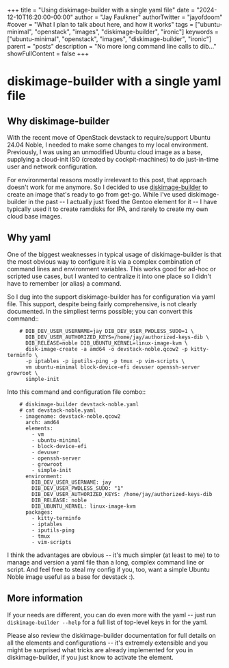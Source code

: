 +++
title = "Using diskimage-builder with a single yaml file"
date = "2024-12-10T16:20:00-00:00"
author = "Jay Faulkner"
authorTwitter = "jayofdoom" 
#cover = "What I plan to talk about here, and how it works"
tags = ["ubuntu-minimal", "openstack", "images", "diskimage-builder", "ironic"]
keywords = ["ubuntu-minimal", "openstack", "images", "diskimage-builder", "ironic"]
parent = "posts"
description = "No more long command line calls to dib..."
showFullContent = false
+++
# diskimage-builder with a single yaml file

## Why diskimage-builder

With the recent move of OpenStack devstack to require/support Ubuntu 24.04
Noble, I needed to make some changes to my local environment. Previously,
I was using an unmodified Ubuntu cloud image as a base, supplying a cloud-init
ISO (created by cockpit-machines) to do just-in-time user and network
configuration.

For environmental reasons mostly irrelevant to this post, that approach doesn't
work for me anymore. So I decided to use [diskimage-builder](https://docs.openstack.org/diskimage-builder/latest/)
to create an image that's ready to go from get-go. While I've used
diskimage-builder in the past -- I actually just fixed the Gentoo element for
it -- I have typically used it to create ramdisks for IPA, and rarely to create
my own cloud base images.

## Why yaml

One of the biggest weaknesses in typical usage of diskimage-builder is that
the most obvious way to configure it is via a complex combination of command
lines and environment variables. This works good for ad-hoc or scripted use
cases, but I wanted to centralize it into one place so I didn't have to
remember (or alias) a command.

So I dug into the support diskimage-builder has for configuration via yaml file.
This support, despite being fairly comprehensive, is not clearly documented.
In the simpliest terms possible; you can convert this command::

```
    # DIB_DEV_USER_USERNAME=jay DIB_DEV_USER_PWDLESS_SUDO=1 \
      DIB_DEV_USER_AUTHORIZED_KEYS=/home/jay/authorized-keys-dib \
      DIB_RELEASE=noble DIB_UBUNTU_KERNEL=linux-image-kvm \
      disk-image-create -a amd64 -o devstack-noble.qcow2 -p kitty-terminfo \
      -p iptables -p iputils-ping -p tmux -p vim-scripts \
      vm ubuntu-minimal block-device-efi devuser openssh-server growroot \
      simple-init
```

Into this command and configuration file combo::

```
    # diskimage-builder devstack-noble.yaml
    # cat devstack-noble.yaml
    - imagename: devstack-noble.qcow2
      arch: amd64
      elements:
        - vm
        - ubuntu-minimal
        - block-device-efi
        - devuser
        - openssh-server
        - growroot
        - simple-init
      environment:
        DIB_DEV_USER_USERNAME: jay
        DIB_DEV_USER_PWDLESS_SUDO: "1"
        DIB_DEV_USER_AUTHORIZED_KEYS: /home/jay/authorized-keys-dib
        DIB_RELEASE: noble
        DIB_UBUNTU_KERNEL: linux-image-kvm
      packages:
        - kitty-terminfo
        - iptables
        - iputils-ping
        - tmux
        - vim-scripts
```

I think the advantages are obvious -- it's much simpler (at least to me) to
to manage and version a yaml file than a long, complex command line or script.
And feel free to steal my config if you, too, want a simple Ubuntu Noble image
useful as a base for devstack :).

## More information

If your needs are different, you can do even more with the yaml -- just run
`diskimage-builder --help` for a full list of top-level keys in for the yaml.

Please also review the diskimage-builder documentation for full details on all
the elements and configurations -- it's extremely extensible and you might be
surprised what tricks are already implemented for you in diskimage-builder, if
you just know to activate the element.

